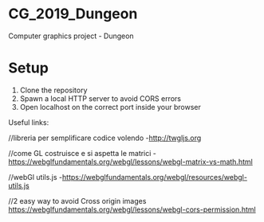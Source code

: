 # CG_2019_Dungeon
Computer graphics project - Dungeon

# Setup
1. Clone the repository
2. Spawn a local HTTP server to avoid CORS errors
3. Open localhost on the correct port inside your browser

Useful links:

//libreria per semplificare codice volendo
-http://twgljs.org

//come GL costruisce e si aspetta le matrici
-https://webglfundamentals.org/webgl/lessons/webgl-matrix-vs-math.html

//webGl utils.js
-https://webglfundamentals.org/webgl/resources/webgl-utils.js

//2 easy way to avoid Cross origin images
https://webglfundamentals.org/webgl/lessons/webgl-cors-permission.html


